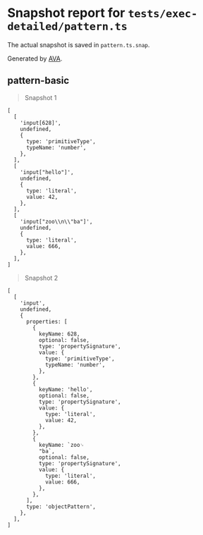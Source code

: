 # Snapshot report for `tests/exec-detailed/pattern.ts`

The actual snapshot is saved in `pattern.ts.snap`.

Generated by [AVA](https://avajs.dev).

## pattern-basic

> Snapshot 1

    [
      [
        'input[628]',
        undefined,
        {
          type: 'primitiveType',
          typeName: 'number',
        },
      ],
      [
        'input["hello"]',
        undefined,
        {
          type: 'literal',
          value: 42,
        },
      ],
      [
        'input["zoo\\n\\"ba"]',
        undefined,
        {
          type: 'literal',
          value: 666,
        },
      ],
    ]

> Snapshot 2

    [
      [
        'input',
        undefined,
        {
          properties: [
            {
              keyName: 628,
              optional: false,
              type: 'propertySignature',
              value: {
                type: 'primitiveType',
                typeName: 'number',
              },
            },
            {
              keyName: 'hello',
              optional: false,
              type: 'propertySignature',
              value: {
                type: 'literal',
                value: 42,
              },
            },
            {
              keyName: `zoo␊
              "ba`,
              optional: false,
              type: 'propertySignature',
              value: {
                type: 'literal',
                value: 666,
              },
            },
          ],
          type: 'objectPattern',
        },
      ],
    ]
